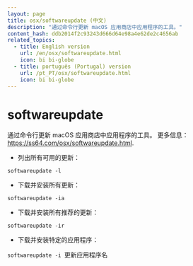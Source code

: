 ```yaml
---
layout: page
title: osx/softwareupdate (中文)
description: "通过命令行更新 macOS 应用商店中应用程序的工具。"
content_hash: ddb2014f2c93243d666d64e98a4e62de2c4656ab
related_topics:
  - title: English version
    url: /en/osx/softwareupdate.html
    icon: bi bi-globe
  - title: português (Portugal) version
    url: /pt_PT/osx/softwareupdate.html
    icon: bi bi-globe
---
```

# softwareupdate

通过命令行更新 macOS 应用商店中应用程序的工具。
更多信息：<https://ss64.com/osx/softwareupdate.html>.

- 列出所有可用的更新：

`softwareupdate -l`

- 下载并安装所有更新：

`softwareupdate -ia`

- 下载并安装所有推荐的更新：

`softwareupdate -ir`

- 下载并安装特定的应用程序：

`softwareupdate -i `<span class="tldr-var badge badge-pill bg-dark-lm bg-white-dm text-white-lm text-dark-dm font-weight-bold">更新应用程序名</span>
